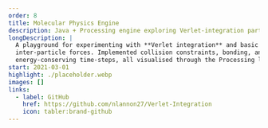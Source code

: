 ```yaml
---
order: 8
title: Molecular Physics Engine
description: Java + Processing engine exploring Verlet-integration particle sims.
longDescription: |
  A playground for experimenting with **Verlet integration** and basic
  inter-particle forces. Implemented collision constraints, bonding, and
  energy-conserving time-steps, all visualised through the Processing library.
start: 2021-03-01
highlight: ./placeholder.webp
images: []
links:
  - label: GitHub
    href: https://github.com/nlannon27/Verlet-Integration
    icon: tabler:brand-github
---
```

